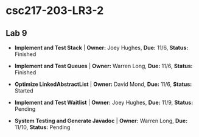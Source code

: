 # csc217-203-LR3-2

## Lab 9

- **Implement and Test Stack** | **Owner:** Joey Hughes, **Due:** 11/6, **Status:** Finished

- **Implement and Test Queues** | **Owner:** Warren Long, **Due:** 11/6, **Status:** Finished

- **Optimize LinkedAbstractList** | **Owner:** David Mond, **Due:** 11/6, **Status:** Started

- **Implement and Test Waitlist** | **Owner:** Joey Hughes, **Due:** 11/9, **Status:** Pending

- **System Testing and Generate Javadoc** | **Owner:** Warren Long, **Due:** 11/10, **Status:** Pending
